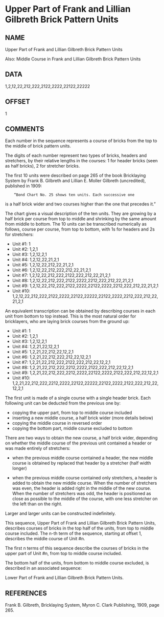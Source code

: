 # Upper Part of Frank and Lillian Gilbreth Brick Pattern Units

## NAME

Upper Part of Frank and Lillian Gilbreth Brick Pattern Units

Also:
Middle Course in Frank and Lillian Gilbreth Brick Pattern Units

## DATA

1,2,12,22,212,222,2122,2222,22122,22222

## OFFSET

1

## COMMENTS

Each number in the sequence represents a course of bricks
from the top to the middle of brick pattern units.

The digits of each number represent two types of bricks,
headers and stretchers, by their relative lengths in the courses:
1 for header bricks (seen as half bricks), 2 for stretcher bricks.

The first 10 units were described on page 265 of the book Bricklaying System
by Frank B. Gilbreth and Lillian E. Moller Gilbreth (uncredited),
published in 1909:

        “Bond Chart No. 25 shows ten units. Each successive one
  is a half brick wider and two courses higher than the one that
  precedes it.”

The chart gives a visual description of the ten units. They are growing
by a half brick per course from top to middle and shrinking by the same
amount from middle to bottom. The 10 units can be transcribed numerically
as follows, course per course, from top to bottom, with 1s for headers and
2s for stretchers:

* Unit  #1: 1
* Unit  #2: 1,2,1
* Unit  #3: 1,2,12,2,1
* Unit  #4: 1,2,12,22,21,2,1
* Unit  #5: 1,2,12,22,212,22,21,2,1
* Unit  #6: 1,2,12,22,212,222,212,22,21,2,1
* Unit  #7: 1,2,12,22,212,222,2122,222,212,22,21,2,1
* Unit  #8: 1,2,12,22,212,222,2122,2222,2212,222,212,22,21,2,1
* Unit  #9: 1,2,12,22,212,222,2122,2222,22122,2222,2212,222,212,22,21,2,1
* Unit #10: 1,2,12,22,212,222,2122,2222,22122,22222,22122,2222,2212,222,212,22,21,2,1

An equivalent transcription can be obtained by describing courses in each unit
from bottom to top instead. This is the most natural order for bricklayers,
who are laying brick courses from the ground up:

* Unit  #1: 1
* Unit  #2: 1,2,1
* Unit  #3: 1,2,12,2,1
* Unit  #4: 1,2,21,22,12,2,1
* Unit  #5: 1,2,21,22,212,22,12,2,1
* Unit  #6: 1,2,21,22,212,222,212,22,12,2,1
* Unit  #7: 1,2,21,22,212,222,2122,222,212,22,12,2,1
* Unit  #8: 1,2,21,22,212,222,2212,2222,2122,222,212,22,12,2,1
* Unit  #9: 1,2,21,22,212,222,2212,2222,22122,2222,2122,222,212,22,12,2,1
* Unit #10: 1,2,21,22,212,222,2212,2222,22122,22222,22122,2222,2122,222,212,22,12,2,1

The first unit is made of a single course with a single header brick.
Each following unit can be deducted from the previous one by:

- copying the upper part, from top to middle course included
- inserting a new middle course, a half brick wider (more details below)
- copying the middle course in reversed order
- copying the bottom part, middle course excluded to bottom

There are two ways to obtain the new course, a half brick wider, depending
on whether the middle course of the previous unit contained a header or
was made entirely of stretchers:

* when the previous middle course contained a header, the new middle course
  is obtained by replaced that header by a stretcher (half width longer)

* when the previous middle course contained only stretchers, a header is
  added to obtain the new middle course. When the number of stretchers
  was even, the header is added right in the middle of the new course.
  When the number of stretchers was odd, the header is positioned as close
  as possible to the middle of the course, with one less stretcher on the
  left than on the right.

Larger and larger units can be constructed indefinitely.

This sequence, Upper Part of Frank and Lillian Gilbreth Brick Pattern Units,
describes courses of bricks in the top half of the units, from top to middle
course included. The n-th term of the sequence, starting at offset 1,
describes the middle course of Unit #n.

The first n terms of this sequence describe the courses of bricks in the
upper part of Unit #n, from top to middle course included.

The bottom half of the units, from bottom to middle course excluded,
is described in an associated sequence:

  Lower Part of Frank and Lillian Gilbreth Brick Pattern Units.

## REFERENCES

Frank B. Gilbreth, Bricklaying System, Myron C. Clark Publishing, 1909, page 265.
